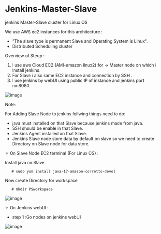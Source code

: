 # Jenkins-Master-Slave
jenkins Master-Slave cluster for Linux OS 

We use AWS ec2 instances for this architecture :

  - "The slave type is permanent Slave and Operating System is Linux".
  - Distributed Scheduling cluster

Overview of Steup :

1.  I use aws Cloud EC2 (AMI-amazon linux2) for -> Master node on which i Install jenkins.
2.  For Slave i also same EC2 instance and connection by SSH .
3.  I use jenkins by webUI using public IP of instance and jenkins port no:8080.

![image](https://github.com/Pratikshinde55/Jenkins-Master-Slave/assets/145910708/9d0be42d-61e2-42bb-94f1-199548561e8a)


Note:

  For Adding Slave Node to jenkins follwing things need to do:
  -  java must installed on that Slave because jenkins made from java.
  -  SSH should be enable in that Slave.
  -  Jenkins Agent installed on that Slave.
  -  Jenkins Slave node store data by default on slave so we need to create Directory on Slave node for data store.


✧ On Slave Node EC2 terminal (For Linux OS) : 
  
  Install java on Slave 

       # sudo yum install java-17-amazon-corretto-devel

  Now create Directory for workspace

       # mkdir PSworkspace


 ![image](https://github.com/Pratikshinde55/Jenkins-Master-Slave/assets/145910708/ab75199b-cbec-426a-8718-ab9f12a28579)


 ✧ On Jenkins webUI :

  - step 1 :Go nodes on jenkins webUI

  ![image](https://github.com/Pratikshinde55/Jenkins-Master-Slave/assets/145910708/7db4e9d4-0d3b-4307-b787-801a584f4572)

 
 

    


   

